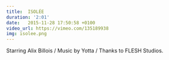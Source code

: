 ```yaml
---
title:  ISOLÉE
duration: '2:01'
date:   2015-11-28 17:50:58 +0100
video_url: https://vimeo.com/135189938
img: isolee.png
---
```

Starring Alix Billois / Music by Yotta / Thanks to FLESH Studios.
<BR>
	<BR><BR>